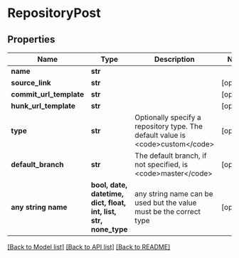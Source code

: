 # RepositoryPost


## Properties
Name | Type | Description | Notes
------------ | ------------- | ------------- | -------------
**name** | **str** |  | 
**source_link** | **str** |  | [optional] 
**commit_url_template** | **str** |  | [optional] 
**hunk_url_template** | **str** |  | [optional] 
**type** | **str** | Optionally specify a repository type. The default value is &lt;code&gt;custom&lt;/code&gt; | [optional] 
**default_branch** | **str** | The default branch, if not specified, is &lt;code&gt;master&lt;/code&gt; | [optional] 
**any string name** | **bool, date, datetime, dict, float, int, list, str, none_type** | any string name can be used but the value must be the correct type | [optional]

[[Back to Model list]](../README.md#documentation-for-models) [[Back to API list]](../README.md#documentation-for-api-endpoints) [[Back to README]](../README.md)


